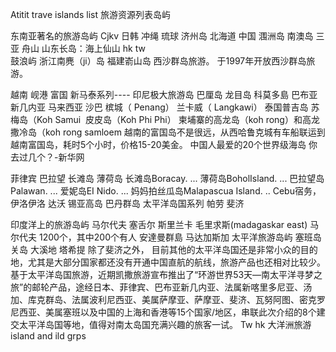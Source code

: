 Atitit trave islands list 旅游资源列表岛屿

 东南亚著名的旅游岛屿
Cjkv 日韩 冲绳  琉球 济州岛 北海道
中国  涠洲岛 南澳岛 三亚 舟山 山东长岛：海上仙山 hk tw  
鼓浪屿 浙江南麂（ji）岛 福建嵛山岛  西沙群岛旅游。
于1997年开放西沙群岛旅游。

越南 岘港 富国
新马泰系列----
印尼极大旅游岛 巴厘岛 龙目岛 科莫多島 巴布亚新几内亚
马来西亚 沙巴 槟城（ Penang） 兰卡威（ Langkawi）
泰国普吉岛 苏梅岛（Koh Samui  皮皮岛（Koh Phi Phi）
柬埔寨的高龙岛（koh rong）和高龙撒冷岛（koh rong samloem
越南的富国岛不是很远，从西哈鲁克城有车船联运到越南富国岛，耗时5个小时，价格15-20美金。
中国人最爱的20个世界级海岛 你去过几个？-新华网


菲律宾 巴拉望 长滩岛 薄荷岛
长滩岛Boracay. ...
薄荷岛BoholIsland. ...
巴拉望岛Palawan. ...
爱妮岛EI Nido. ...
妈妈拍丝瓜岛Malapascua Island. ..
Cebu宿务，伊洛伊洛
达沃  锡亚高岛  巴丹群岛
太平洋岛国系列 帕劳 斐济

印度洋上的旅游岛屿
马尔代夫
塞舌尔
斯里兰卡  毛里求斯(madagaskar east)
马尔代夫 1200个，其中200个有人
安達曼群島
马达加斯加
太平洋旅游岛屿
塞班岛 关岛 大溪地 塔希提
除了斐济之外，
目前其他的太平洋岛国还是非常小众的目的地，尤其是大部分国家都还没有开通中国直航的航线，旅游产品也还相对比较少。基于太平洋岛国旅游，近期凯撒旅游宣布推出了“环游世界53天—南太平洋寻梦之旅”的邮轮产品，途经日本、菲律宾、巴布亚新几内亚、法属新喀里多尼亚、汤加、库克群岛、法属波利尼西亚、美属萨摩亚、萨摩亚、斐济、瓦努阿图、密克罗尼西亚、美属塞班以及中国的上海和香港等15个国家/地区，串联此次介绍的8个建交太平洋岛国等地，值得对南太岛国充满兴趣的旅客一试。
Tw hk
大洋洲旅游island and ild grps




